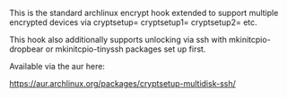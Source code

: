 This is the standard archlinux encrypt hook extended to support multiple encrypted devices via cryptsetup= cryptsetup1= cryptsetup2= etc.

This hook also additionally supports unlocking via ssh with mkinitcpio-dropbear or mkinitcpio-tinyssh packages set up first.

Available via the aur here:

https://aur.archlinux.org/packages/cryptsetup-multidisk-ssh/
